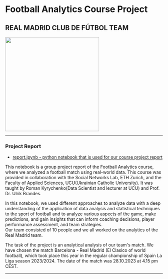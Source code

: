 # Football Analytics Course Project

## REAL MADRID CLUB DE FÚTBOL TEAM

<img src="https://upload.wikimedia.org/wikipedia/ru/9/98/Real_Madrid.png" style="height:300px" />

----------

### Project Report

- [report.ipynb - python notebook that is used for our course project report](https://github.com/MSyvokhip7/Football-Analytics/blob/main/report.ipynb)

This notebook is a group project report of the Football Analytics course, where we analyzed a football match using real-world data. 
This course was provided in collaboration with the Social Networks Lab, ETH Zurich, and the Faculty of Applied Sciences, UCU(Ukrainian Catholic University). It was taught by Roman Kyrychenko(Data Scientist and lecturer at UCU) and Prof. Dr. Ulrik Brandes.

In this notebook, we used different approaches to analyze data with a deep understanding of the application of data analysis and statistical techniques to the sport of football and to analyze various aspects of the game, make predictions, and gain insights that can inform coaching decisions, player performance assessment, and team strategies.  
Our team consisted of 10 people and we all worked on the analytics of the Real Madrid team.

The task of the project is an analytical analysis of our team's match. We have chosen the match Barcelona - Real Madrid (El Clasico of world football), which took place this year in the regular championship of Spain La Liga season 2023/2024. The date of the match was 28.10.2023 at 4.15 pm CEST.

----------
